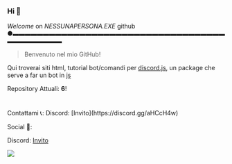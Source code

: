 ### Hi  👋
*Welcome* on *NESSUNAPERSONA.EXE* github
●▬▬▬▬▬▬▬▬▬▬▬▬▬▬▬▬▬▬▬▬▬▬▬▬▬▬▬▬▬▬▬▬▬▬▬▬▬▬▬▬▬▬▬▬

> Benvenuto nel mio GitHub!

Qui troverai siti html, tutorial bot/comandi per [discord.js](https://discord.js.org/#/), un package che serve a far un bot in [js](https://www.javascript.com/)

Repository Attuali: <b>6</b>!
  </font>
  </p>
  </a>
  <h1>
<style>
  head{
  background-image: linear-gradient(125deg, #6a89cc, #b8e994);
  }
  </style>
  </h1>
Contattami 📞:
Discord: [Invito](https://discord.gg/aHCcH4w)

Social 🤑:

Discord: [Invito](https://discord.gg/aHCcH4w)

![](https://www.logistec.com/wp-content/uploads/2017/12/placeholder.png)
